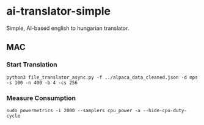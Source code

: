 # ai-translator-simple
Simple, AI-based english to hungarian translator.

## MAC
### Start Translation
`python3 file_translator_async.py -f ../alpaca_data_cleaned.json -d mps -s 100 -n 400 -b 4 -cs 256`

### Measure Consumption
`sudo powermetrics -i 2000 --samplers cpu_power -a --hide-cpu-duty-cycle`